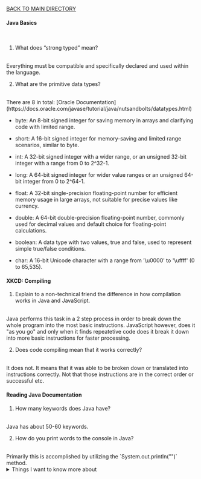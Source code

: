 [BACK TO MAIN DIRECTORY](../README.md)

#### Java Basics
<br>

1. What does “strong typed” mean?
<br>
Everything must be compatible and specifically declared and used within the language.

2. What are the primitive data types?
<br> 
There are 8 in total: [Oracle Documentation](https://docs.oracle.com/javase/tutorial/java/nutsandbolts/datatypes.html)
<br>

- byte: An 8-bit signed integer for saving memory in arrays and clarifying code with limited range.

- short: A 16-bit signed integer for memory-saving and limited range scenarios, similar to byte.

- int: A 32-bit signed integer with a wider range, or an unsigned 32-bit integer with a range from 0 to 2^32-1.

- long: A 64-bit signed integer for wider value ranges or an unsigned 64-bit integer from 0 to 2^64-1.

- float: A 32-bit single-precision floating-point number for efficient memory usage in large arrays, not suitable for precise values like currency.

- double: A 64-bit double-precision floating-point number, commonly used for decimal values and default choice for floating-point calculations.

- boolean: A data type with two values, true and false, used to represent simple true/false conditions.

- char: A 16-bit Unicode character with a range from '\u0000' to '\uffff' (0 to 65,535).




#### XKCD: Compiling

1. Explain to a non-technical friend the difference in how compilation works in Java and JavaScript.
<br>
Java performs this task in a 2 step process in order to break down the whole program into the most basic instructions. JavaScript however, does it "as you go" and only when it finds repeatetive code does it break it down into more basic instructions for faster processing.

2. Does code compiling mean that it works correctly?
<br>
It does not. It means that it was able to be broken down or translated into instructions correctly. Not that those instructions are in the correct order or successful etc.


#### Reading Java Documentation

1. How many keywords does Java have?
<br>
Java has about 50-60 keywords.

2. How do you print words to the console in Java?
<br>
Primarily this is accomplished by utilizing the `System.out.println("")` method.

<details>
<summary>Things I want to know more about</summary>

Begin writing here...
  
</details>